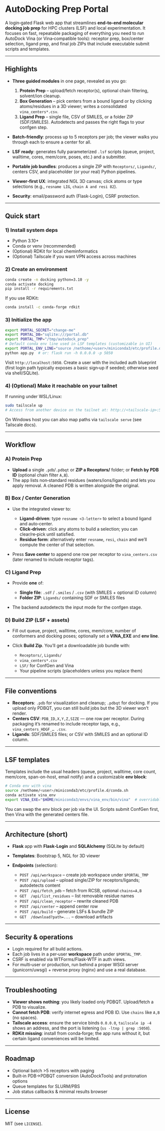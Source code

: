# AutoDocking Prep Portal

A login‑gated Flask web app that streamlines **end‑to‑end molecular docking job prep** for HPC clusters (LSF) and local experimentation. It focuses on fast, repeatable packaging of everything you need to run AutoDock Vina (or Vina‑compatible tools): receptor prep, box/center selection, ligand prep, and final job ZIPs that include executable submit scripts and templates.


---

## Highlights

* **Three guided modules** in one page, revealed as you go:

  1. **Protein Prep** – upload/fetch receptor(s), optional chain filtering, solvent/ion cleanup.
  2. **Box Generation** – pick centers from a bound ligand or by clicking atoms/residues in a 3D viewer; writes a consolidated `vina_centers*.csv`.
  3. **Ligand Prep** – single file, CSV of SMILES, or a folder ZIP (SDF/SMILES). Autodetects and passes the right flags to your confgen step.
* **Batch‑friendly**: process up to 5 receptors per job; the viewer walks you through each to ensure a center for all.
* **LSF ready**: generates fully parameterized `.lsf` scripts (queue, project, walltime, cores, mem/core, poses, etc.) and a submitter.
* **Portable job bundles**: produces a single ZIP with `Receptors/`, `Ligands/`, centers CSV, and placeholder (or your real) Python pipelines.
* **Viewer‑first UX**: integrated NGL 3D canvas; click atoms or type selections (e.g., `resname LIG`, `chain A and resi 82`).
* **Security**: email/password auth (Flask-Login), CSRF protection.

---

## Quick start

### 1) Install system deps

* Python 3.10+
* Conda or venv (recommended)
* (Optional) RDKit for local cheminformatics
* (Optional) Tailscale if you want VPN access across machines

### 2) Create an environment

```bash
conda create -n docking python=3.10 -y
conda activate docking
pip install -r requirements.txt
```

If you use RDKit:

```bash
conda install -c conda-forge rdkit
```

### 3) Initialize the app

```bash
export PORTAL_SECRET="change-me"
export PORTAL_DB="sqlite:///portal.db"
export PORTAL_TMP="/tmp/autodock_prep"
# Default conda env line used in LSF templates (customizable in UI)
export PORTAL_ENV_LINE="source /nethome/<user>/miniconda3/etc/profile.d/conda.sh && conda activate vina_env"
python app.py  # or: flask run -h 0.0.0.0 -p 5050
```

Visit `http://localhost:5050`. Create a user with the included auth blueprint (first login path typically exposes a basic sign‑up if seeded; otherwise seed via shell/SQLite).

### 4) (Optional) Make it reachable on your tailnet

If running under WSL/Linux:

```bash
sudo tailscale up
# Access from another device on the tailnet at: http://<tailscale-ip>:5050/
```

On Windows host you can also map paths via `tailscale serve` (see Tailscale docs).

---

## Workflow

### A) Protein Prep

* **Upload** a single `.pdb`/`.pdbqt` or **ZIP a Receptors/** folder; or **Fetch by PDB ID** (optional chain filter `A,B`).
* The app lists non‑standard residues (waters/ions/ligands) and lets you apply removal. A cleaned PDB is written alongside the original.

### B) Box / Center Generation

* Use the integrated viewer to:

  * **Ligand‑driven**: type `resname <3‑letter>` to select a bound ligand and auto‑center.
  * **Click‑driven**: click any atoms to build a selection; you can clear/re‑pick until satisfied.
  * **Residue form**: alternatively enter `resname`, `resi`, `chain` and we’ll compute the center of that selection.
* Press **Save center** to append one row per receptor to `vina_centers.csv` (later renamed to include receptor tags).

### C) Ligand Prep

* Provide **one** of:

  * **Single file**: `.sdf` / `.smiles` / `.csv` (with SMILES + optional ID column)
  * **Folder ZIP**: `Ligands/` containing SDF or SMILES files
* The backend autodetects the input mode for the confgen stage.

### D) Build ZIP (LSF + assets)

* Fill out queue, project, walltime, cores, mem/core, number of conformers and docking poses; optionally set a **VINA\_EXE** and **env line**.
* Click **Build Zip**. You’ll get a downloadable job bundle with:

  * `Receptors/`, `Ligands/`
  * `vina_centers*.csv`
  * `LSF/` for ConfGen and Vina
  * Your pipeline scripts (placeholders unless you replace them)

---

## File conventions

* **Receptors**: `.pdb` for visualization and cleanup; `.pdbqt` for docking. If you upload only PDBQT, you can still build jobs but the 3D viewer won’t render.
* **Centers CSV**: `PDB_ID,X,Y,Z,SIZE` — one row per receptor. During packaging it’s renamed to include receptor tags, e.g., `vina_centers_HDGF_… .csv`.
* **Ligands**: SDF/SMILES files; or CSV with SMILES and an optional ID column.

---

## LSF templates

Templates include the usual headers (queue, project, walltime, core count, mem/core, span-on-host, email notify) and a customizable **env block**:

```bash
# Conda env with vina
source /nethome/<user>/miniconda3/etc/profile.d/conda.sh
conda activate vina_env
export VINA_EXE="$HOME/miniconda3/envs/vina_env/bin/vina"  # overridable in UI
```

You can swap the env block per job via the UI. Scripts submit ConfGen first, then Vina with the generated centers file.

---

## Architecture (short)

* **Flask** app with **Flask‑Login** and **SQLAlchemy** (SQLite by default)
* **Templates**: Bootstrap 5, NGL for 3D viewer
* **Endpoints** (selection):

  * `POST /api/workspace` – create job workspace under `$PORTAL_TMP`
  * `POST /api/upload` – upload single/ZIP for receptors/ligands; autodetects content
  * `POST /api/fetch_pdb` – fetch from RCSB, optional `chains=A,B`
  * `GET  /api/list_residues` – list removable residue names
  * `POST /api/clean_receptor` – rewrite cleaned PDB
  * `POST /api/center` – append center row
  * `POST /api/build` – generate LSFs & bundle ZIP
  * `GET  /download?path=...` – download artifacts

---

## Security & operations

* Login required for all build actions.
* Each job lives in a per‑user **workspace** path under `$PORTAL_TMP`.
* CSRF is enabled via WTForms/Flask‑WTF in auth views.
* For multi‑user or production, run behind a proper WSGI server (gunicorn/uwsgi) + reverse proxy (nginx) and use a real database.

---

## Troubleshooting

* **Viewer shows nothing**: you likely loaded only PDBQT. Upload/fetch a PDB to visualize.
* **Cannot fetch PDB**: verify internet egress and PDB ID. Use `chains` like `A,B` (no spaces).
* **Tailscale access**: ensure the service binds `0.0.0.0`, `tailscale ip -4` shows an address, and the port is listening (`ss -ltnp | grep :5050`).
* **RDKit missing**: install from conda‑forge; the app runs without it, but certain ligand conveniences will be limited.

---

## Roadmap

* Optional batch >5 receptors with paging
* Built‑in PDB→PDBQT conversion (AutoDockTools) and protonation options
* Queue templates for SLURM/PBS
* Job status callbacks & minimal results browser

---

## License

MIT (see `LICENSE`).
